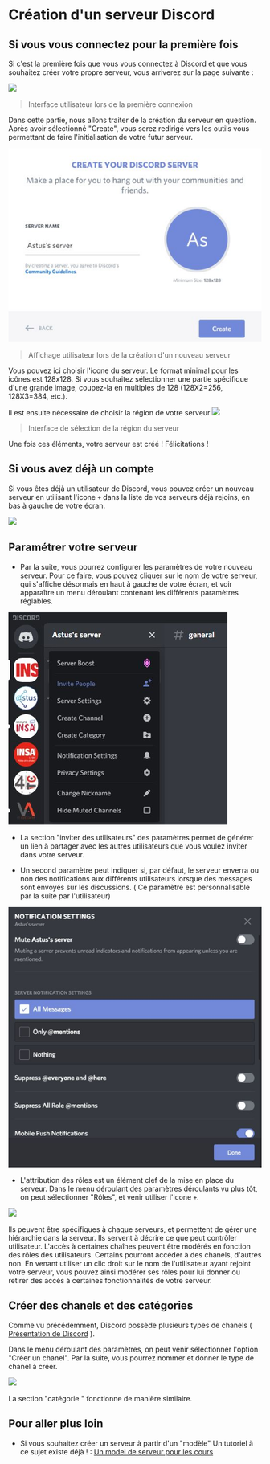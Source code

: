# Création d'un serveur Discord

## Si vous vous connectez pour la première fois



Si c'est la première fois que vous vous connectez à Discord et que vous souhaitez créer votre propre serveur, vous arriverez sur la page suivante :

 ![](https://support.discord.com/hc/en-us/article_attachments/208799167/Step_2.png)

 >  Interface utilisateur lors de la première connexion

Dans cette partie, nous allons traiter de la création du serveur en question. Après avoir sélectionné "Create", vous serez redirigé vers les outils vous permettant de faire l'initialisation de votre futur serveur.

![Image Serveur](img/CaptureServeur.JPG?raw=true "Creation serveur")

 >  Affichage utilisateur lors de la création d'un nouveau serveur

Vous pouvez ici choisir l'icone du serveur. Le format minimal pour les icônes est 128x128. Si vous souhaitez sélectionner une partie spécifique d'une grande image, coupez-la en multiples de 128 (128X2=256, 128X3=384, etc.). 

Il est ensuite nécessaire de choisir la région de votre serveur 
 ![](https://support.discord.com/hc/en-us/article_attachments/208799287/Server_Region_2.png)

  >  Interface de sélection de la région du serveur

Une fois ces éléments, votre serveur est créé ! Félicitations ! 

## Si vous avez déjà un compte

Si vous êtes déjà un utilisateur de Discord, vous pouvez créer un nouveau serveur en utilisant l'icone ``+`` dans la liste de vos serveurs déjà rejoins, en bas à gauche de votre écran.

 ![](https://www.howtogeek.com/wp-content/uploads/2017/07/discordserver01-650.png)

## Paramétrer votre serveur

- Par la suite, vous pourrez configurer les paramètres de votre nouveau serveur. Pour ce faire, vous pouvez cliquer sur le nom de votre serveur, qui s'affiche désormais en haut à gauche de votre écran, et voir apparaître un menu déroulant contenant les différents paramètres réglables. 

![Image Paramètres](img/CaptureParametres.JPG?raw=true "Ouverture Parametres")

- La section "inviter des utilisateurs" des paramètres permet de générer un lien à partager avec les autres utilisateurs que vous voulez inviter dans votre serveur. 

- Un second paramètre peut indiquer si, par défaut, le serveur enverra ou non des notifications aux différents utilisateurs lorsque des messages sont envoyés sur les discussions. ( Ce paramètre est personnalisable par la suite par l'utilisateur)

![](img/NotificationSetting.JPG)

- L'attribution des rôles est un élément clef de la mise en place du serveur. Dans le menu déroulant des paramètres déroulants vu plus tôt, on peut sélectionner "Rôles", et venir utiliser l'icone ``+``.

![](https://www.techuntold.com/wp-content/uploads/2019/02/create-roles-in-discord-server.png)

Ils peuvent être spécifiques à chaque serveurs, et permettent de gérer une hiérarchie dans la serveur. Ils servent à décrire ce que peut contrôler utilisateur.
L'accès à certaines chaînes peuvent être modérés en fonction des rôles des utilisateurs. Certains pourront accéder à des chanels, d'autres non. 
En venant utiliser un clic droit sur le nom de l'utilisateur ayant rejoint votre serveur, vous pouvez ainsi modérer ses rôles pour lui donner ou retirer des accès à certaines fonctionnalités de votre serveur.


## Créer des chanels et des catégories

Comme vu précédemment, Discord possède plusieurs types de chanels ( [Présentation de Discord](presentation.md) ).

Dans le menu déroulant des paramètres, on peut venir sélectionner l'option "Créer un chanel". Par la suite, vous pourrez nommer et donner le type de chanel à créer.

![](https://www.howtogeek.com/wp-content/uploads/2018/08/2018-08-30-5.png.pagespeed.ce.aMbCSjVo7g.png)

La section "catégorie " fonctionne de manière similaire.


## Pour aller plus loin

- Si vous souhaitez créer un serveur à partir d'un "modèle"
Un tutoriel à ce sujet existe déjà !   : [Un model de serveur pour les cours](Serveur_model_cours.md) 

